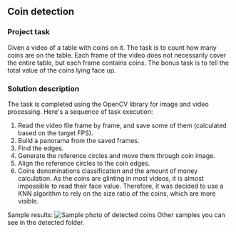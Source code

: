 ## Coin detection
### Project task
Given a video of a table with coins on it. The task is to count how many coins are on the table. 
Each frame of the video does not necessarily cover the entire table, but each frame contains coins. 
The bonus task is to tell the total value of the coins lying face up.
### Solution description
The task is completed using the OpenCV library for image and video processing. Here's a sequence of task execution:
1. Read the video file frame by frame, and save some of them (calculated based on the target FPS).
2. Build a panorama from the saved frames.
3. Find the edges.
4. Generate the reference circles and move them through coin image.
5. Align the reference circles to the coin edges.
7. Coins denominations classification and the amount of money calculation.
   As the coins are glinting in most videos, it is almost impossible to read their face value. Therefore, it was decided to use a KNN algorithm to rely on the size ratio of the coins, which are more visible.

Sample results:
![Sample photo of detected coins](https://github.com/khrystynadol/coin_detection/assets/106964524/fcf4dc39-4704-4ffc-b11a-9e95e2a6003b)
Other samples you can see in the detected folder.
